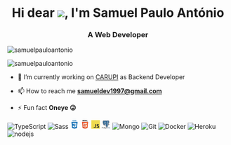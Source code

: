 <h1 align="center">Hi dear <img src="https://raw.githubusercontent.com/kaueMarques/kaueMarques/master/hi.gif" width="30px">, I'm Samuel Paulo António</h1>
<h3 align="center">A Web Developer</h3>
<p align="left"> <img src="https://komarev.com/ghpvc/?username=samuelpauloantonio" alt="samuelpauloantonio" /> </p>

<img src="https://github-readme-stats.vercel.app/api?username=samuelpauloantonio&show_icons=true&include_all_commits=true&count_private=true" alt="samuelpauloantonio"/> 
<br />

- 🔭 I’m currently working on [CARUPI](https://github.com/carupi) as Backend Developer

- 📫 How to reach me **samueldev1997@gmail.com**

- ⚡ Fun fact **Oneye 😜**

<p align="left">
<img src="https://icongr.am/devicon/typescript-original.svg?size=128&color=currentColor" alt="TypeScript" width="20" height="20"/>
<img src="https://icongr.am/devicon/sass-original.svg?size=128&color=currentColor" alt="Sass" width="20" height="20"/>
<img src="https://raw.githubusercontent.com/devicons/devicon/master/icons/css3/css3-plain-wordmark.svg" alt="css3"  width="20" height="20"/>
<img src="https://raw.githubusercontent.com/devicons/devicon/master/icons/html5/html5-original-wordmark.svg" alt="html5"  width="20" height="20"/>
<img src="https://raw.githubusercontent.com/devicons/devicon/master/icons/javascript/javascript-original.svg" alt="javascript" width="20" height="20"/>
<img src="https://raw.githubusercontent.com/devicons/devicon/master/icons/postgresql/postgresql-original-wordmark.svg" alt="postgresql" width="20" height="20"/>
<img src="https://icongr.am/devicon/mongodb-original.svg?size=128&color=currentColor" alt="Mongo" width="20" height="20"/>
<img src="https://icongr.am/devicon/git-original.svg?size=128&color=currentColor" alt="Git" width="20" height="20"/>
<img src="https://icongr.am/devicon/docker-original-wordmark.svg?size=128&color=currentColor" alt="Docker" width="20" height="20"/>
<img src="https://icongr.am/devicon/heroku-original.svg?size=128&color=currentColor" alt="Heroku" width="20" height="20"/>
<img src="https://icongr.am/devicon/nodejs-original.svg?size=128&color=currentColor" alt="nodejs" width="20" height="20"/></p><p 
align="center">

</p>


